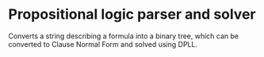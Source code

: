 # Propositional logic parser and solver

Converts a string describing a formula into a binary tree, which can be converted to Clause Normal Form and solved using DPLL.
